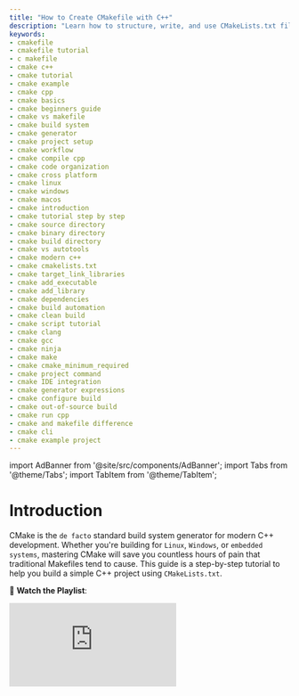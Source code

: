 ```yaml
---
title: "How to Create CMakefile with C++"
description: "Learn how to structure, write, and use CMakeLists.txt files for building C++ projects. Understand the limitations of Makefiles and how CMake solves them with a modular, cross-platform design."
keywords:
- cmakefile
- cmakefile tutorial
- c makefile
- cmake c++
- cmake tutorial
- cmake example
- cmake cpp
- cmake basics
- cmake beginners guide
- cmake vs makefile
- cmake build system
- cmake generator
- cmake project setup
- cmake workflow
- cmake compile cpp
- cmake code organization
- cmake cross platform
- cmake linux
- cmake windows
- cmake macos
- cmake introduction
- cmake tutorial step by step
- cmake source directory
- cmake binary directory
- cmake build directory
- cmake vs autotools
- cmake modern c++
- cmake cmakelists.txt
- cmake target_link_libraries
- cmake add_executable
- cmake add_library
- cmake dependencies
- cmake build automation
- cmake clean build
- cmake script tutorial
- cmake clang
- cmake gcc
- cmake ninja
- cmake make
- cmake cmake_minimum_required
- cmake project command
- cmake IDE integration
- cmake generator expressions
- cmake configure build
- cmake out-of-source build
- cmake run cpp
- cmake and makefile difference
- cmake cli
- cmake example project
---
```

import AdBanner from '@site/src/components/AdBanner';
import Tabs from '@theme/Tabs';
import TabItem from '@theme/TabItem';

# Introduction 

CMake is the `de facto` standard build system generator for modern C++ development. Whether you're building for `Linux`, `Windows`, or `embedded systems`, mastering CMake will save you countless hours of pain that traditional Makefiles tend to cause. This guide is a step-by-step tutorial to help you build a simple C++ project using `CMakeLists.txt`.

🎥 **Watch the Playlist**: 
<div style={{ position: 'relative', paddingBottom: '56.25%', height: 0, overflow: 'hidden', marginTop: '20px' }}>
  <iframe
    src="https://www.youtube.com/embed/P-hjAcF_RNE"
    title="MakeFile tutorial"
    style={{ position: 'absolute', top: 0, left: 0, width: '100%', height: '100%' }}
    frameBorder="0"
    allow="accelerometer; autoplay; clipboard-write; encrypted-media; gyroscope; picture-in-picture; web-share"
    allowFullScreen
  />
</div>

---

## Table of Contents
- [1. What You’ll Learn](#section-1-core-concepts)
- [2. Core Concepts: Makefile Limitation](#makefile-limitations)
        * Why CMake came?
        * CMake Design Philosophy
        * Generators in CMake
        * How it solves Makefile limitations.

- [3. C++ Simple Project with CMake](#section-2-c-simple-project-with-cmake)
- [4. Common CMake Commands](#section-3-common-cmake-commands)
- [6. Final Thoughts and Next Steps](#final-thoughts-and-next-steps)
        * [More Article](#more-articles)

---
<div style={{ textAlign: "center" }}>

<div>
  <AdBanner />
</div>

## Section 1: Core Concepts

</div>


CMake is much more than just a build tool it’s a build **system generator** that abstracts away platform-specific quirks and helps developers write maintainable, cross-platform code. In this guide, you’ll not only understand *how* to use CMake, but also *why* it was designed the way it is. Whether you’re transitioning from Makefiles or starting fresh, this guide will give you the foundation and best practices to build and scale your C++ projects efficiently.

:::important **By the end, you’ll learn:**

* The **design philosophy** behind CMake and its separation of configuration from build
* How to **build a basic C++ project** with CMake from scratch
* The use of **modular `CMakeLists.txt` files** and directory structure planning
* How to define and manage **targets** (`add_executable`, `add_library`)
* Linking static and shared libraries the right way
* Using **CMake variables**, cache, options, and custom flags
* Working with **generators** like Unix Makefiles, Ninja, and Visual Studio
* Managing **external dependencies** using `find_package`, `FetchContent`, and `ExternalProject`
* Setting up and using **different build types** (Debug, Release, etc.)
* Writing **cross-platform CMake code** that works on Windows, macOS, and Linux
* Debugging common issues and **avoiding CMake anti-patterns**
* Best practices used in **large-scale, professional C++ codebases**
:::



<div>
  <AdBanner />
</div>

### Makefile Limitations

In the [previous article](https://www.compilersutra.com/docs/how_to/how_to_build_cpp_with_make), we explored how Makefiles work and how to use them to build a C++ project.

Make is `powerful` and `lightweight` but as projects grow larger or need to be built across platforms (like `Linux, macOS, and Windows`), the shortcomings of Makefiles become more evident. Let’s explore why Makefiles may not be the best tool for long-term or large-scale C++ development.

:::caution  Why Rethink Makefiles?
While Makefiles offer low-level control over how things are built, they are also very manual and procedural. This makes them fragile and harder to maintain as complexity grows. Modern software development demands tools that are:

- Cross-platform
- Modular and reusable
- Easy to maintain
- Scalable across teams and systems
:::tip Makefiles don’t check all these boxes
:::



**Lets discuss its limitation**

| Limitation | Description |
|------------|-------------|
| Platform Dependency | Makefiles often rely on Unix-specific shell commands (like `rm`, `cp`, `mkdir`) that don’t work on Windows without additional tools. |
| Poor Modularity | There’s no clean, native way to break up a build into reusable components across multiple files. |
| Lacks High-Level Abstractions | All build rules and dependencies must be manually defined, leading to repetitive and verbose code. |
| Tedious for Complex Projects | Managing multiple executables, libraries, source directories, and build configurations becomes error-prone and hard to scale. |
| No Dependency Management | Make does not offer built-in tools to handle third-party packages or external dependencies, unlike modern alternatives. |


## Why CMake Came

<Tabs>

<TabItem value="Why CMake Came" label="Why CMake Came" default>

> CMake was created to simplify cross-platform builds and abstract away low-level build 
>  details, enabling developers to work with a unified configuration system that generates  platform-specific build files.

```mermaid
%%{init: {'theme': 'dark', 'themeVariables': { 'background': '#4641f0ff' }}}%%
flowchart TD
    %% Problem Section
    subgraph Problem ["Traditional Build Challenges"]
        A["<b>Manual Makefiles</b>"] --> B["<b>Platform-Specific Build Scripts</b>"]
        B --> C["<b>Errors on Other Platforms</b>"]
        A --> D["<b>Hard to Maintain Large Projects</b>"]
        C --> E["<b>Developer Frustration</b>"]
        D --> E
    end

    %% Turning Point (as styled node, not subgraph)
    E --> F["<b>CMake Introduced</b>"]

    %% Solution Section
    subgraph Solution ["CMake Benefits"]
        F --> G["<b>Cross-Platform Support</b>"]
        F --> H["<b>Generates Native Build Files</b><br/>(Make, Ninja, MSBuild)"]
        F --> I["<b>Easy Config with</b><br/><code>CMakeLists.txt</code>"]
        F --> J["<b>Modular & Scalable</b><br/>for Large Projects"]
    end

    %% Styling
    classDef problem fill:#fce8e6,stroke:#d9534f,stroke-width:2px,color:#1a1a1a,font-size:16px;
    classDef solution fill:#e2f0fb,stroke:#5bc0de,stroke-width:2px,color:#1a1a1a,font-size:16px;

    class A,B,C,D,E problem;
    class F,G,H,I,J solution;

```
<details>
<summary><strong> Digram Explanation </strong></summary>
    :::tip modern software development

    In `modern software development`, traditional build systems like manual `Makefiles` posed significant challenges. 
    - These approaches often relied heavily on platform-specific scripting, leading to compatibility issues across different environments.

    - Developers had to write separate scripts for Windows, Linux, and macOS, which made collaboration and portability difficult.

    - As projects grew larger, these manually maintained scripts became harder to scale and debug. 

    - This lack of scalability and reliability often led to frequent build errors and, ultimately, developer frustration.

    - To address these recurring pain points, the need for a more robust, flexible, and cross-platform build system became evident. 

    - This shift marked the introduction of **CMake** as a solution  a tool designed to simplify builds, enable cross-platform compatibility, and support large-scale modular projects with ease.
    :::

    📊 **Diagram Breakdown**

    
    :::note 🔴 **Problem Section: Traditional Build Challenges**

    * **Manual Makefiles**
    Developers manually write `Makefile`s to describe how code should be compiled.

    * **Platform-Specific Build Scripts**
    Scripts are often tailored to specific systems, making them brittle on other platforms.

    * **Errors on Other Platforms**
    When the same codebase is moved to a different OS or environment, builds frequently break.

    * **Hard to Maintain Large Projects**
    As the codebase scales, maintaining these scripts becomes cumbersome and error-prone.

    * **Developer Frustration**
    The combined effect of all the above  inconsistent builds and wasted time  leads to developer dissatisfaction.
    :::

    :::caution 🔁 **Turning Point**

    * **CMake Introduced**
    A pivot in the development workflow where the shift from traditional to modern build systems begins.
    :::
    :::tip 🔵 **Solution Section: CMake Benefits**

    * **Cross-Platform Support**
    CMake abstracts platform differences, enabling seamless builds on Windows, Linux, and macOS.

    * **Generates Native Build Files**
    It can create platform-specific files like `Makefile`, `Ninja`, or `MSBuild` without manual effort.

    * **Easy Configuration with `CMakeLists.txt`**
    Centralized and declarative config file simplifies project setup.

    * **Modular & Scalable**
    Suits both small and enterprise-level projects due to its modular structure.
    :::
   
    </details>

</TabItem>

<TabItem value="Design Philosophy" label="CMake Design Philosophy">

>CMake separates **configuration** from **execution**. You describe *what* your project needs, and CMake generates the appropriate native build files for your platform and toolchain.

It follows a two-phase design philosophy:
 - **Configuration Phase** – You write `CMakeLists.txt` to declare what your project needs (e.g., source files, dependencies, compiler settings).
 
 - **Generation Phase** – CMake translates this into `native build files` suited to the `host system` (`Makefiles`, `Ninja`, `MSBuild` ,etc.).

```mermaid
flowchart LR
    A["**Configure**<br/><i>CMakeLists.txt</i><br/>**Define your project**"] --> B["⚙️ **Generate**<br/><i>Native Build Files<i><br/>**(Make, Ninja, MSBuild)**"]
    B --> C["**Build**<br/>Using selected generator"]
    C --> D["**Run**<br/>Execute compiled binary"]

    style A fill:#ffe6e6,stroke:#cc0000,stroke-width:2px,color:#1a1a1a
    style B fill:#fff3cd,stroke:#ffcc00,stroke-width:2px,color:#1a1a1a
    style C fill:#e2f0fb,stroke:#3399cc,stroke-width:2px,color:#1a1a1a
    style D fill:#e6ffe6,stroke:#33cc33,stroke-width:2px,color:#1a1a1a
``` 
This configuration is portable and works across systems.

<details>
<summary><strong>Digram Explanation</strong></summary>

CMake follows a clean and structured workflow that separates the stages of a project build process: **configuration**, **generation**, **building**, and **execution**. This design philosophy allows developers to focus on *what* they want to build rather than *how* to build it across platforms. 

:::caution The above `flowchart visually represents` this pipeline, where each step builds upon the previous one, `creating a robust and reproducible build` system `suitable for modern software projects`.
:::

:::tip Let's understand digram in the details

* 🔴 **Configure**
  The developer writes a `CMakeLists.txt` file that describes the project structure, source files, dependencies, compiler options, etc. This file serves as the high-level configuration input to CMake.

* 🟡 **Generate**
  CMake processes the configuration and produces **native build files** depending on the system and chosen generator (like `Make`, `Ninja`, or `MSBuild`). This abstracts away platform-specific differences.

* 🔵 **Build**
  The generated native build files are executed using the respective build system. This step compiles the source code into executable binaries or libraries.

* 🟢 **Run**
  The final binaries can now be executed or tested. This marks the completion of the build pipeline.
:::
</details>
</TabItem>

<TabItem value="Generators" label="Generators in CMake">

A **generator** in CMake is the backend tool that produces the actual build system files for your project.
Think of it like a **translator** it takes your `CMakeLists.txt` and converts it into native build scripts for tools like `make`, `ninja`, or Visual Studio.

For example:

* `Unix Makefiles` → generates traditional `Makefile`s
* `Ninja` → generates `build.ninja` files for the Ninja build tool (fast and minimal)
* `Visual Studio` → generates `.sln` and `.vcxproj` files for Windows development

You specify the generator using the `-G` flag when invoking `cmake`.

**Install CMake**

<Tabs>

<TabItem value="linux" label="Linux">

```rust
sudo apt update
sudo apt install cmake
```

</TabItem>

<TabItem value="macos" label="macOS">

Using Homebrew:

```python
brew install cmake
```

</TabItem>

<TabItem value="windows" label="Windows">

Download the installer from:
👉 [https://cmake.org/download/](https://cmake.org/download/)

Or install using Winget:

```powershell
winget install Kitware.CMake
```

</TabItem>

</Tabs>

<div>
  <AdBanner />
</div>


### List All Available Generators

You can check which generators are available on your system using:

```python
cmake --help
```
:::tip Output related to generator
:::

```rust
The following generators are available on this platform (* marks default):
* Unix Makefiles               = Generates standard UNIX makefiles.
  Ninja                        = Generates build.ninja files.
  Ninja Multi-Config           = Generates build-<Config>.ninja files.
  Watcom WMake                 = Generates Watcom WMake makefiles.
  Xcode                        = Generate Xcode project files.
  CodeBlocks - Ninja           = Generates CodeBlocks project files (deprecated).
  CodeBlocks - Unix Makefiles  = Generates CodeBlocks project files (deprecated).
  CodeLite - Ninja             = Generates CodeLite project files (deprecated).
  CodeLite - Unix Makefiles    = Generates CodeLite project files (deprecated).
  Eclipse CDT4 - Ninja         = Generates Eclipse CDT 4.0 project files (deprecated).
  Eclipse CDT4 - Unix Makefiles= Generates Eclipse CDT 4.0 project files (deprecated).
  Kate - Ninja                 = Generates Kate project files (deprecated).
  Kate - Ninja Multi-Config    = Generates Kate project files (deprecated).
  Kate - Unix Makefiles        = Generates Kate project files (deprecated).
  Sublime Text 2 - Ninja       = Generates Sublime Text 2 project files (deprecated).
  Sublime Text 2 - Unix Makefiles
                               = Generates Sublime Text 2 project files (deprecated).

```
> This displays a list of all generators supported by your current platform.


:::tip **Example Usage with Generator**

Use the `-G` flag to specify the generator when configuring your project:

🛠️ Selecting a Generator with `-G`

Use the `-G` flag to specify the generator when configuring your project:

```python
cmake -G "<GeneratorName>" ..
````
:::
<Tabs groupId="cmake-generators">

<TabItem value="ninja" label="🧵 Ninja">

```python
cmake -G "Ninja" ..
```
</TabItem>

<TabItem value="make" label="🧱 Unix Makefiles">

```python
cmake -G "Unix Makefiles" ..
```

</TabItem>

<TabItem value="vs2022" label="🪟 Visual Studio 17 2022">

```python
cmake -G "Visual Studio 17 2022" ..
```

> ℹ️ You can also specify architecture (e.g., Win64) for Visual Studio:

```python
cmake -G "Visual Studio 17 2022" -A x64 ..
```

</TabItem>

</Tabs>

</TabItem>

<TabItem value="Advantages" label="How CMake Solves Makefile Limitations and Generator vs Build">


:::tip Makefile Limitations Resolved by CMake

Traditional `Makefiles` often fall short in handling `complex`, `cross-platform` projects. CMake was designed to address `these limitations` by offering a `higher level` of abstraction and a more flexible build configuration process. 

- Whether you're targeting `Linux`, `Windows`, or `macOS`, `CMake` adapts to the environment, `ensuring your builds` are `portable`, `maintainable`, and `IDE-friendly`.
:::

:::important Key Advantages of CMake Over Makefiles:

* **Cross-platform generation:**
  CMake automatically generates native build files for various platforms including Linux, Windows, and macOS.

* **Built-in dependency management:**
  CMake tracks file changes and ensures only the affected parts of your project are rebuilt, improving efficiency.

* **IDE integration:**
  Easily generate project files for modern IDEs like Visual Studio, CLion, and Xcode, enhancing the developer experience.

* **Support for modular projects:**
  Large and complex codebases are easily managed using features like `add_subdirectory()` and `target_link_libraries()`, promoting better organization and scalability.
:::

:::tip Generator vs 🛠️ Build in CMake
:::

> In CMake’s workflow, **"Generator"** and **"Build"** represent two distinct phases. The **generator** is responsible for converting your CMake project (defined in `CMakeLists.txt`) into native build files (like `Makefiles`, `Ninja files`, or `Visual Studio solutions`) depending on your target environment. Once generated, the **build** phase is where your actual source code is compiled into executables or libraries using the generated files. In simpler terms: ***generator creates the blueprint***, and ***build uses that blueprint to construct your project.***



:::important 🔄 Comparison: Generator vs Build

| Aspect        | Generator Phase                                | Build Phase                                     |
| ------------- | ---------------------------------------------- | ----------------------------------------------- |
| **Purpose**   | Converts CMake scripts into native build files | Compiles code using generated files             |
| **Tool**      | CMake                                          | Make / Ninja / MSBuild / etc.                   |
| **Input**     | `CMakeLists.txt`                               | Native build files (Makefile, `.ninja`, `.sln`) |
| **Output**    | Build system files for chosen generator        | Compiled binaries (executables/libraries)       |
| **Command**   | `cmake -G "Ninja"` or `cmake ..`               | `ninja`, `make`, or `cmake --build .`           |
| **Frequency** | Usually done once or when config changes       | Done every time you want to build or rebuild    |
:::

</TabItem>

</Tabs>


<div>
  <AdBanner />
</div>


<div align="center">

## Section 2: C++ Simple Project with CMake

</div>

We’re creating a ***modular C++ project*** using ***CMake*** as the build system.

:::caution The goal of this mini-project is to:
:::

>>
>>                * Demonstrate how to structure a `basic C++ project` with `multiple files`.
>>                * Use **CMake** to build the project instead of a manual `Makefile`.
>>                * Keep the code modular with separate header and source files.
>>

:::tip 📌 **What the Program Does:**

* Add two numbers using a custom `add()` function defined in its own `.cpp` and `.hpp` files.
* Print the result from the `main.cpp`.

:::important To achieve this, we will:
1. **Create three C++ files**:
   * `main.cpp` → entry point, prints the result.
   * `add.cpp` → defines the `add()` logic.
   * `add.hpp` → declares the function prototype.
2. **Write a CMakeLists.txt** file to tell CMake how to build the project.
3. **Use build commands** to compile and run the program.
:::

:::note Let's see the project layout
:::


```python
MyModularApp/
├── CMakeLists.txt
├── main.cpp
├── add.cpp
├── add.hpp
└── build/
```

:::tip Let’s break down each file and directory:
:::
```rust
| File/Folder      | Description                                                                                                                                                                        |
| ---------------- | ---------------------------------------------------------------------------------------------------------------------------------------------------------------------------------- |
| `CMakeLists.txt` | This is the main CMake build configuration file. It defines how the project is compiled—listing source files, include directories, and compiler options.                           |
| `main.cpp`       | The entry point of your application. This file contains the `main()` function that gets executed when the program runs.                                                            |
| `add.cpp`        | This source file contains the implementation of one or more functions, likely defined in the `add.hpp` header. It’s compiled and linked into the final executable.                 |
| `add.hpp`        | A header file that declares functions (e.g., `int add(int, int);`) used across multiple source files. It allows the compiler to understand function signatures during compilation. |
| `build/`         | A directory (usually empty at first) where CMake will generate all build artifacts like Makefiles, object files, and executables. This keeps the source directory clean.           |

```
<Tabs>
<TabItem value="main" label="main.cpp">

```cpp
#include <iostream>
#include "add.hpp"

int main() {
    int result = add(10, 20);
    std::cout << "Sum is: " << result << std::endl;
    return 0;
}
```

**Explanation**:

* This is the entry point of the program.
* It includes the `add.hpp` header and calls the `add` function with two numbers.
* The result is printed to the console using `std::cout`.
</TabItem>
<TabItem value="add" label="add.cpp">

```cpp
#include "add.hpp"

int add(int a, int b) {
    return a + b;
}
```

**Explanation**:

* Implements the function `add()` declared in `add.hpp`.
* This file separates logic from the main application code for better modularity and reusability.
</TabItem>

 <TabItem value="header" label="add.hpp">

```cpp
#pragma once

int add(int a, int b);
```

**Explanation**:

* Declares the `add()` function.
* Uses `#pragma once` to prevent multiple inclusions of the header file during compilation.

</TabItem>
 <TabItem value="cmake" label="CMakeLists.txt">

```rust
cmake_minimum_required(VERSION 3.10)
project(MyModularApp)

add_executable(MyApp main.cpp add.cpp)
```

**Explanation**:

* Sets the minimum CMake version and project name.
* Instructs CMake to compile `main.cpp` and `add.cpp` into an executable called `MyApp`.
</TabItem>
 <TabItem value="build" label="Build Commands">

```rust
mkdir build
cd build
cmake ..
make
./MyApp
```

**Explanation**:

* Creates a `build/` directory for an out-of-source build.
* Runs CMake to generate build files.
* Compiles the project with `make`.
* Executes the final program.

</TabItem>
</Tabs>


<div>
  <AdBanner />
</div>


<div style={{ textAlign: "center" }}>

## Section 3: Common CMake Commands

</div>

`CMake provides powerful` **command-line flags** that let you control how your project is configured, built, and installed  especially useful for `scripting, automation, or multi-platform` builds.

---

 **🔧 `cmake` Command Structure**

```rust
cmake [options] <path-to-source>
```

Example:

```rust
cmake -DCMAKE_BUILD_TYPE=Release -G "Ninja" ..
```


:::tip Common CMake Flags
:::

| Flag                        | Description                                                                          |
| --------------------------- | ------------------------------------------------------------------------------------ |
| `-S <path>`                 | Specifies the **source directory** (CMake 3.13+)                                     |
| `-B <path>`                 | Specifies the **build directory** (CMake 3.13+)                                      |
| `-G <generator>`            | Choose a **build system** (e.g., "Ninja", "Unix Makefiles", "Visual Studio 17 2022") |
| `-DCMAKE_BUILD_TYPE=<type>` | Set build type: `Debug`, `Release`, `RelWithDebInfo`, or `MinSizeRel`                |
| `-D<VAR>=<value>`           | Define a **CMake cache variable**, e.g. `-DMY_FEATURE=ON`                            |
| `-Wdev`                     | Show developer warnings                                                              |
| `--build <dir>`             | Build a CMake-generated project without needing a Makefile or IDE                    |
| `--install <dir>`           | Run the `install` step defined in the `CMakeLists.txt`                               |
| `--preset <name>`           | Use a **CMake preset** (from `CMakePresets.json`)                                    |
| `-LA` or `-L`               | Print all cached CMake variables (useful for debugging)                              |

---

:::note Example: Full Command with Flags
:::

```rust
cmake -S . -B build \
  -DCMAKE_BUILD_TYPE=Release \
  -DDEBUG_LOGGING=ON \
  -G "Ninja"
```

Then build:

```rust
cmake --build build
```

---

 **Setting Install Prefix**

To control where files get installed with `make install` or `cmake --install`, use:

```rust
-D CMAKE_INSTALL_PREFIX=/custom/install/path
```

---

:::caution Always Use Out-of-Source Builds
:::

```rust
cmake -S . -B build
cmake --build build
```

This keeps source code clean and separates configs for different build types (Debug vs Release).

| Command                   | Purpose                                |
| ------------------------- | -------------------------------------- |
| `cmake_minimum_required`  | Sets minimum required version of CMake |
| `project()`               | Defines the project name and languages |
| `add_executable()`        | Adds an executable target              |
| `add_library()`           | Adds a library target                  |
| `target_link_libraries()` | Links libraries to targets             |
| `include_directories()`   | Adds include paths                     |
| `set()`                   | Sets a variable                        |

---

:::important Out-of-source builds generate all intermediary files in a separate folder, making cleanup and version control easier.

| Feature         | Makefile | CMake          |
| --------------- | -------- | -------------- |
| Cross-platform  | No       | Yes            |
| IDE Integration | Manual   | Native support |
| Dependency Mgmt | Manual   | Automatic      |
| Modularity      | Low      | High           |

:::tip keyword
* Use `target_include_directories` over global includes
* Leverage `target_compile_features` to enforce standards
* Avoid using relative paths for source files
:::
:::
---

<div>
  <AdBanner />
</div>

## Final Thoughts and Next Steps

CMake enables scalable, cross-platform C++ development with minimal hassle. Once you grasp its declarative design, you'll wonder how you ever managed with raw Makefiles.



:::tip  What's Next
:::

* Learn about **CMake for Static and Shared Libraries**
* Integrate **Unit Testing** using CMake and GoogleTest
* Optimize builds with **CMake + Ninja** and **Clang Sanitizers**
* Setup cross-platform CI/CD with CMake in **GitHub Actions**

## More Articles

<Tabs>
  <TabItem value="docs" label="📚 Documentation">
             - [CompilerSutra Home](https://compilersutra.com)
                - [CompilerSutra Homepage (Alt)](https://compilersutra.com/)
                - [Getting Started Guide](https://compilersutra.com/get-started)
                - [Newsletter Signup](https://compilersutra.com/newsletter)
                - [Skip to Content (Accessibility)](https://compilersutra.com#__docusaurus_skipToContent_fallback)


  </TabItem>

  <TabItem value="tutorials" label="📖 Tutorials & Guides">

        - [AI Documentation](https://compilersutra.com/docs/Ai)
        - [DSA Overview](https://compilersutra.com/docs/DSA/)
        - [DSA Detailed Guide](https://compilersutra.com/docs/DSA/DSA)
        - [MLIR Introduction](https://compilersutra.com/docs/MLIR/intro)
        - [TVM for Beginners](https://compilersutra.com/docs/tvm-for-beginners)
        - [Python Tutorial](https://compilersutra.com/docs/python/python_tutorial)
        - [C++ Tutorial](https://compilersutra.com/docs/c++/CppTutorial)
        - [C++ Main File Explained](https://compilersutra.com/docs/c++/c++_main_file)
        - [Compiler Design Basics](https://compilersutra.com/docs/compilers/compiler)
        - [OpenCL for GPU Programming](https://compilersutra.com/docs/gpu/opencl)
        - [LLVM Introduction](https://compilersutra.com/docs/llvm/intro-to-llvm)
        - [Introduction to Linux](https://compilersutra.com/docs/linux/intro_to_linux)

  </TabItem>

  <TabItem value="assessments" label="📝 Assessments">

        - [C++ MCQs](https://compilersutra.com/docs/mcq/cpp_mcqs)
        - [C++ Interview MCQs](https://compilersutra.com/docs/mcq/interview_question/cpp_interview_mcqs)

  </TabItem>

  <TabItem value="projects" label="🛠️ Projects">

            - [Project Documentation](https://compilersutra.com/docs/Project)
            - [Project Index](https://compilersutra.com/docs/project/)
            - [Graphics Pipeline Overview](https://compilersutra.com/docs/The_Graphic_Rendering_Pipeline)
            - [Graphic Rendering Pipeline (Alt)](https://compilersutra.com/docs/the_graphic_rendering_pipeline/)

  </TabItem>

  <TabItem value="resources" label="🌍 External Resources">

            - [LLVM Official Docs](https://llvm.org/docs/)
            - [Ask Any Question On Quora](https://compilersutra.quora.com)
            - [GitHub: FixIt Project](https://github.com/aabhinavg1/FixIt)
            - [GitHub Sponsors Page](https://github.com/sponsors/aabhinavg1)

  </TabItem>

  <TabItem value="social" label="📣 Social Media">

            - [🐦 Twitter - CompilerSutra](https://twitter.com/CompilerSutra)
            - [💼 LinkedIn - Abhinav](https://www.linkedin.com/in/abhinavcompilerllvm/)
            - [📺 YouTube - CompilerSutra](https://www.youtube.com/@compilersutra)

  </TabItem>
</Tabs>


<div>
  <AdBanner />
</div>